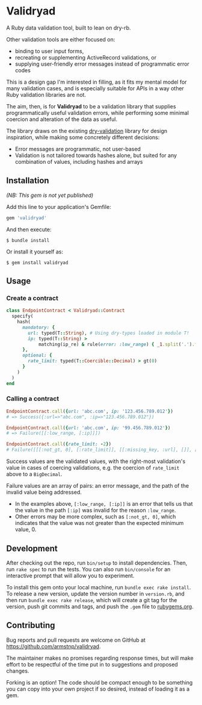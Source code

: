 # Validryad

A Ruby data validation tool, built to lean on dry-rb.

Other validation tools are either focused on:
- binding to user input forms,
- recreating or supplementing ActiveRecord validations, or
- supplying user-friendly error messages instead of programmatic error codes

This is a design gap I'm interested in filling, as it fits my mental model for many validation cases, and is especially suitable for APIs in a way other Ruby validation libraries are not.

The aim, then, is for **Validryad** to be a validation library that supplies programmatically useful validation errors, while performing some minimal coercion and alteration of the data as useful.

The library draws on the existing [dry-validation](https://dry-rb.org/gems/dry-validation/1.5/) library for design inspiration, while making some concretely different decisions:
- Error messages are programmatic, not user-based
- Validation is not tailored towards hashes alone, but suited for any combination of values, including hashes and arrays

## Installation

_(NB: This gem is not yet published)_

Add this line to your application's Gemfile:

```ruby
gem 'validryad'
```

And then execute:

    $ bundle install

Or install it yourself as:

    $ gem install validryad

## Usage

### Create a contract

```ruby
class EndpointContract < Validryad::Contract
  specify(
    hash(
      mandatory: {
        url: typed(T::String), # Using dry-types loaded in module T!
        ip: typed(T::String) >
            matching(ip_re) & rule(error: :low_range) { _1.split('.').first.to_i >= 100 }
      },
      optional: {
        rate_limit: typed(T::Coercible::Decimal) > gt(0)
      }
    )
  )
end
```

### Calling a contract

```ruby
EndpointContract.call({url: 'abc.com', ip: '123.456.789.012'})
# => Success({:url=>"abc.com", :ip=>"123.456.789.012"})

EndpointContract.call({url: 'abc.com', ip: '99.456.789.012'})
# => Failure([[:low_range, [:ip]]])

EndpointContract.call({rate_limit: -2})
# Failure([[[:not_gt, 0], [:rate_limit]], [[:missing_key, :url], []], [[:missing_key, :ip], []]])
```

Success values are the validated values, with the right-most validation's value in cases of
coercing validations, e.g. the coercion of `rate_limit` above to a `BigDecimal`.

Failure values are an array of pairs: an error message, and the path of the invalid value being
addressed.
- In the examples above, `[:low_range, [:ip]]` is an error that tells us that the value in the path
  `[:ip]` was invalid for the reason `:low_range`.
- Other errors may be more complex, such as `[:not_gt, 0]`, which indicates that the value was not
  greater than the expected minimum value, 0.

## Development

After checking out the repo, run `bin/setup` to install dependencies. Then, run `rake spec` to run the tests. You can also run `bin/console` for an interactive prompt that will allow you to experiment.

To install this gem onto your local machine, run `bundle exec rake install`. To release a new version, update the version number in `version.rb`, and then run `bundle exec rake release`, which will create a git tag for the version, push git commits and tags, and push the `.gem` file to [rubygems.org](https://rubygems.org).

## Contributing

Bug reports and pull requests are welcome on GitHub at https://github.com/armstnp/validryad.

The maintainer makes no promises regarding response times, but will make effort to be respectful of the time put in to suggestions and proposed changes.

Forking is an option! The code should be compact enough to be something you can copy into your own project if so desired, instead of loading it as a gem.

